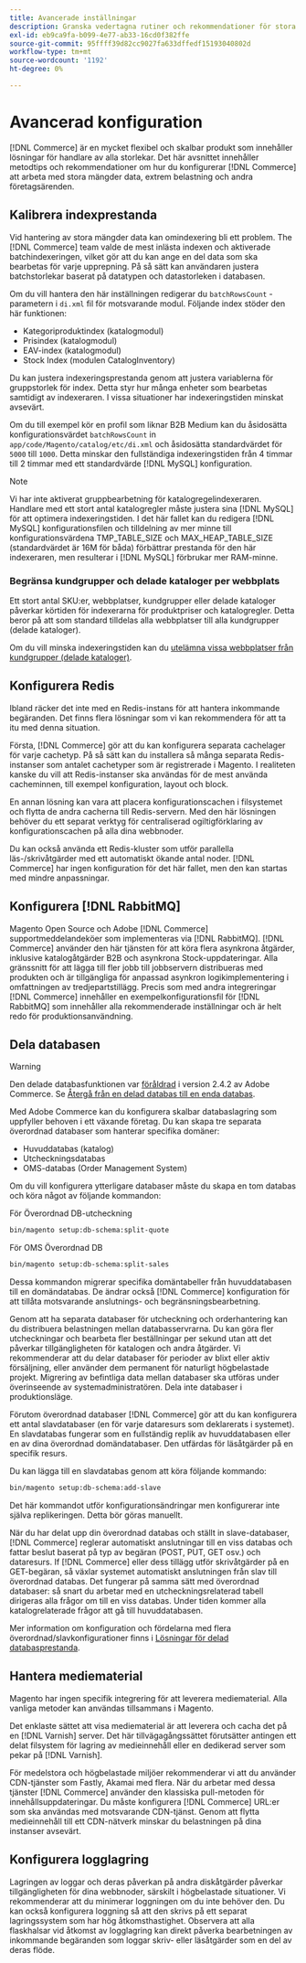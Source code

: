 ```yaml
---
title: Avancerade inställningar
description: Granska vedertagna rutiner och rekommendationer för stora företagssystem som utformats för att bearbeta stora datavolymer.
exl-id: eb9ca9fa-b099-4e77-ab33-16cd0f382ffe
source-git-commit: 95ffff39d82cc9027fa633dffedf15193040802d
workflow-type: tm+mt
source-wordcount: '1192'
ht-degree: 0%

---
```


# Avancerad konfiguration

[!DNL Commerce] är en mycket flexibel och skalbar produkt som innehåller lösningar för handlare av alla storlekar. Det här avsnittet innehåller metodtips och rekommendationer om hur du konfigurerar [!DNL Commerce] att arbeta med stora mängder data, extrem belastning och andra företagsärenden.

## Kalibrera indexprestanda

Vid hantering av stora mängder data kan omindexering bli ett problem. The [!DNL Commerce] team valde de mest inlästa indexen och aktiverade batchindexeringen, vilket gör att du kan ange en del data som ska bearbetas för varje upprepning. På så sätt kan användaren justera batchstorlekar baserat på datatypen och datastorleken i databasen.

Om du vill hantera den här inställningen redigerar du `batchRowsCount` -parametern i `di.xml` fil för motsvarande modul. Följande index stöder den här funktionen:

* Kategoriproduktindex (katalogmodul)
* Prisindex (katalogmodul)
* EAV-index (katalogmodul)
* Stock Index (modulen CatalogInventory)

Du kan justera indexeringsprestanda genom att justera variablerna för gruppstorlek för index. Detta styr hur många enheter som bearbetas samtidigt av indexeraren. I vissa situationer har indexeringstiden minskat avsevärt.

Om du till exempel kör en profil som liknar B2B Medium kan du åsidosätta konfigurationsvärdet `batchRowsCount` in `app/code/Magento/catalog/etc/di.xml` och åsidosätta standardvärdet för `5000` till `1000`. Detta minskar den fullständiga indexeringstiden från 4 timmar till 2 timmar med ett standardvärde [!DNL MySQL] konfiguration.

>[!NOTE]
>
>Vi har inte aktiverat gruppbearbetning för katalogregelindexeraren. Handlare med ett stort antal katalogregler måste justera sina [!DNL MySQL] för att optimera indexeringstiden. I det här fallet kan du redigera [!DNL MySQL] konfigurationsfilen och tilldelning av mer minne till konfigurationsvärdena TMP_TABLE_SIZE och MAX_HEAP_TABLE_SIZE (standardvärdet är 16M för båda) förbättrar prestanda för den här indexeraren, men resulterar i [!DNL MySQL] förbrukar mer RAM-minne.

### Begränsa kundgrupper och delade kataloger per webbplats

Ett stort antal SKU:er, webbplatser, kundgrupper eller delade kataloger påverkar körtiden för indexerarna för produktpriser och katalogregler. Detta beror på att som standard tilldelas alla webbplatser till alla kundgrupper (delade kataloger).

Om du vill minska indexeringstiden kan du [utelämna vissa webbplatser från kundgrupper (delade kataloger)](https://developer.adobe.com/commerce/php/development/components/indexing/optimization/#customer-group-limitations-by-websites).

## Konfigurera Redis

Ibland räcker det inte med en Redis-instans för att hantera inkommande begäranden. Det finns flera lösningar som vi kan rekommendera för att ta itu med denna situation.

Första, [!DNL Commerce] gör att du kan konfigurera separata cachelager för varje cachetyp. På så sätt kan du installera så många separata Redis-instanser som antalet cachetyper som är registrerade i Magento. I realiteten kanske du vill att Redis-instanser ska användas för de mest använda cacheminnen, till exempel konfiguration, layout och block.

En annan lösning kan vara att placera konfigurationscachen i filsystemet och flytta de andra cacherna till Redis-servern. Med den här lösningen behöver du ett separat verktyg för centraliserad ogiltigförklaring av konfigurationscachen på alla dina webbnoder.

Du kan också använda ett Redis-kluster som utför parallella läs-/skrivåtgärder med ett automatiskt ökande antal noder. [!DNL Commerce] har ingen konfiguration för det här fallet, men den kan startas med mindre anpassningar.

## Konfigurera [!DNL RabbitMQ]

Magento Open Source och Adobe [!DNL Commerce] supportmeddelandeköer som implementeras via [!DNL RabbitMQ]. [!DNL Commerce] använder den här tjänsten för att köra flera asynkrona åtgärder, inklusive katalogåtgärder B2B och asynkrona Stock-uppdateringar. Alla gränssnitt för att lägga till fler jobb till jobbservern distribueras med produkten och är tillgängliga för anpassad asynkron logikimplementering i omfattningen av tredjepartstillägg. Precis som med andra integreringar [!DNL Commerce] innehåller en exempelkonfigurationsfil för [!DNL RabbitMQ] som innehåller alla rekommenderade inställningar och är helt redo för produktionsanvändning.

## Dela databasen

>[!WARNING]
>
>Den delade databasfunktionen var [föråldrad](https://community.magento.com/t5/Magento-DevBlog/Deprecation-of-Split-Database-in-Magento-Commerce/ba-p/465187) i version 2.4.2 av Adobe Commerce. Se [Återgå från en delad databas till en enda databas](../configuration/storage/revert-split-database.md).

Med Adobe Commerce kan du konfigurera skalbar databaslagring som uppfyller behoven i ett växande företag. Du kan skapa tre separata överordnad databaser som hanterar specifika domäner:

* Huvuddatabas (katalog)
* Utcheckningsdatabas
* OMS-databas (Order Management System)

Om du vill konfigurera ytterligare databaser måste du skapa en tom databas och köra något av följande kommandon:

För Överordnad DB-utcheckning

```bash
bin/magento setup:db-schema:split-quote
```

För OMS Överordnad DB

```bash
bin/magento setup:db-schema:split-sales
```

Dessa kommandon migrerar specifika domäntabeller från huvuddatabasen till en domändatabas. De ändrar också [!DNL Commerce] konfiguration för att tillåta motsvarande anslutnings- och begränsningsbearbetning.

Genom att ha separata databaser för utcheckning och orderhantering kan du distribuera belastningen mellan databasservrarna. Du kan göra fler utcheckningar och bearbeta fler beställningar per sekund utan att det påverkar tillgängligheten för katalogen och andra åtgärder. Vi rekommenderar att du delar databaser för perioder av blixt eller aktiv försäljning, eller använder dem permanent för naturligt högbelastade projekt. Migrering av befintliga data mellan databaser ska utföras under överinseende av systemadministratören.  Dela inte databaser i produktionsläge.

Förutom överordnad databaser [!DNL Commerce] gör att du kan konfigurera ett antal slavdatabaser (en för varje dataresurs som deklarerats i systemet). En slavdatabas fungerar som en fullständig replik av huvuddatabasen eller en av dina överordnad domändatabaser. Den utfärdas för läsåtgärder på en specifik resurs.

Du kan lägga till en slavdatabas genom att köra följande kommando:

```bash
bin/magento setup:db-schema:add-slave
```

Det här kommandot utför konfigurationsändringar men konfigurerar inte själva replikeringen. Detta bör göras manuellt.

När du har delat upp din överordnad databas och ställt in slave-databaser, [!DNL Commerce] reglerar automatiskt anslutningar till en viss databas och fattar beslut baserat på typ av begäran (POST, PUT, GET osv.) och dataresurs. If [!DNL Commerce] eller dess tillägg utför skrivåtgärder på en GET-begäran, så växlar systemet automatiskt anslutningen från slav till överordnad databas. Det fungerar på samma sätt med överordnad databaser: så snart du arbetar med en utcheckningsrelaterad tabell dirigeras alla frågor om till en viss databas. Under tiden kommer alla katalogrelaterade frågor att gå till huvuddatabasen.

Mer information om konfiguration och fördelarna med flera överordnad/slavkonfigurationer finns i
[Lösningar för delad databasprestanda](../configuration/storage/multi-master.md).

## Hantera mediematerial

Magento har ingen specifik integrering för att leverera mediematerial. Alla vanliga metoder kan användas tillsammans i Magento.

Det enklaste sättet att visa mediematerial är att leverera och cacha det på en [!DNL Varnish] server. Det här tillvägagångssättet förutsätter antingen ett delat filsystem för lagring av medieinnehåll eller en dedikerad server som pekar på [!DNL Varnish].

För medelstora och högbelastade miljöer rekommenderar vi att du använder CDN-tjänster som Fastly, Akamai med flera. När du arbetar med dessa tjänster [!DNL Commerce] använder den klassiska pull-metoden för innehållsuppdateringar. Du måste konfigurera [!DNL Commerce] URL:er som ska användas med motsvarande CDN-tjänst. Genom att flytta medieinnehåll till ett CDN-nätverk minskar du belastningen på dina instanser avsevärt.

## Konfigurera logglagring

Lagringen av loggar och deras påverkan på andra diskåtgärder påverkar tillgängligheten för dina webbnoder, särskilt i högbelastade situationer. Vi rekommenderar att du minimerar loggningen om du inte behöver den. Du kan också konfigurera loggning så att den skrivs på ett separat lagringssystem som har hög åtkomsthastighet. Observera att alla flaskhalsar vid åtkomst av logglagring kan direkt påverka bearbetningen av inkommande begäranden som loggar skriv- eller läsåtgärder som en del av deras flöde.
